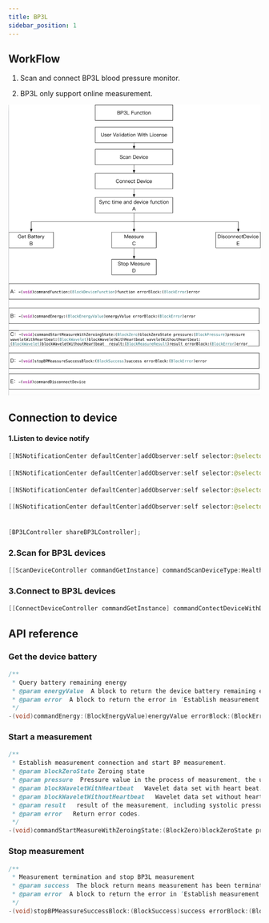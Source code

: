 ```yaml
---
title: BP3L
sidebar_position: 1
---
```


## WorkFlow

1. Scan and connect BP3L blood pressure monitor.

2. BP3L only support online measurement.


![integrate ios](/iOS_BP3L_1.png)

## Connection to device

#### 1.Listen to device notify

```java
[[NSNotificationCenter defaultCenter]addObserver:self selector:@selector(DeviceDiscover:) name:BP3LDiscover object:nil];

[[NSNotificationCenter defaultCenter]addObserver:self selector:@selector(DeviceConnectFail:) name:BP3LConnectFailed object:nil];

[[NSNotificationCenter defaultCenter]addObserver:self selector:@selector(DeviceConnect:) name:BP3LConnectNoti object:nil];

[[NSNotificationCenter defaultCenter]addObserver:self selector:@selector(DeviceDisConnect:) name:BP3LDisConnectNoti object:nil];
            
            
[BP3LController shareBP3LController];
```

### 2.Scan for BP3L devices

```java
[[ScanDeviceController commandGetInstance] commandScanDeviceType:HealthDeviceType_BP3L];
```

### 3.Connect to BP3L devices

```java
[[ConnectDeviceController commandGetInstance] commandContectDeviceWithDeviceType:HealthDeviceType_BP3L andSerialNub:deviceMac];
```

## API reference

### Get the device battery

```java
/**
 * Query battery remaining energy
 * @param energyValue  A block to return the device battery remaining energy percentage, ‘80’ stands for 80%.
 * @param error  A block to return the error in ‘Establish measurement connection’.
 */
-(void)commandEnergy:(BlockEnergyValue)energyValue errorBlock:(BlockError)error;
```

### Start a measurement

```java
/**
 * Establish measurement connection and start BP measurement.
 * @param blockZeroState Zeroing state
 * @param pressure  Pressure value in the process of measurement, the unit is ‘mmHg’.
 * @param blockWaveletWithHeartbeat   Wavelet data set with heart beat.
 * @param blockWaveletWithoutHeartbeat   Wavelet data set without heart beat.
 * @param result   result of the measurement, including systolic pressure, diastolic pressure, pulse rate and irregular judgment. Relevant key: time, sys, dia, heartRate, irregular. irregular will be 0 or 1.
 * @param error   Return error codes.
 */
-(void)commandStartMeasureWithZeroingState:(BlockZero)blockZeroState pressure:(BlockPressure)pressure waveletWithHeartbeat:(BlockWavelet)blockWaveletWithHeartbeat waveletWithoutHeartbeat:(BlockWavelet)blockWaveletWithoutHeartbeat  result:(BlockMeasureResult)result errorBlock:(BlockError)error;
```

### Stop measurement

```java
/**
 * Measurement termination and stop BP3L measurement
 * @param success  The block return means measurement has been terminated.
 * @param error  A block to return the error in ‘Establish measurement connection’ in BP3L.
 */
-(void)stopBPMeassureSuccessBlock:(BlockSuccess)success errorBlock:(BlockError)error;
```
